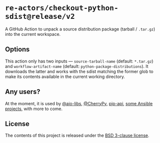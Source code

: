 # `re-actors/checkout-python-sdist@release/v2`

A GitHub Action to unpack a source distribution package
(tarball / `.tar.gz`) into the current workspace.


## Options

This action only has two inputs — `source-tarball-name` (default:
`*.tar.gz`) and `workflow-artifact-name` (default:
`python-package-distributions`). It downloads the latter and works with
the sdist matching the former glob to make its contents available in the
current working directory.


## Any users?

At the moment, it is used by [@aio-libs], [@CherryPy], [pip-api],
[some Ansible projects], with more to come.


## License

The contents of this project is released under the
[BSD 3-clause license].


[BSD 3-clause license]: LICENSE
[@aio-libs]: https://github.com/aio-libs
[@CherryPy]: https://github.com/cherrypy
[pip-api]: https://github.com/di/pip-api
[some Ansible projects]:
https://github.com/search?q=org%3Aansible+%22uses%3A+re-actors%2Fcheckout-python-sdist%22+path%3A.github%2Fworkflows%2F&type=code
